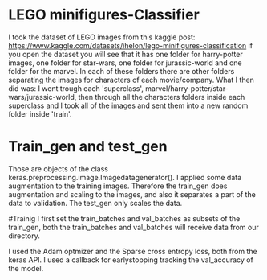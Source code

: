 # LEGO minifigures-Classifier

I took the dataset of LEGO images from this kaggle post: https://www.kaggle.com/datasets/ihelon/lego-minifigures-classification if you open the dataset you will see that it has one folder for harry-potter images, one folder for star-wars, one folder for jurassic-world and one folder for the marvel. In each of these folders there are other folders separating the images for characters of each movie/company. What I then did was: I went trough each 'superclass', marvel/harry-potter/star-wars/jurassic-world, then through all the characters folders inside each superclass and I took all of the images and sent them into a new random folder inside 'train'. 




# Train_gen and test_gen

Those are objects of the class keras.preprocessing.image.Imagedatagenerator(). I applied some data augmentation to the training images. Therefore the train_gen does augmentation and scaling to the images, and also it separates a part of the data to validation. The test_gen only scales the data.


#Trainig
I first set the train_batches and val_batches as subsets of the train_gen, both the train_batches and val_batches will receive data from our directory.

I used the Adam optmizer and the Sparse cross entropy loss, both from the keras API. I used a callback for earlystopping tracking the val_accuracy of the model.



